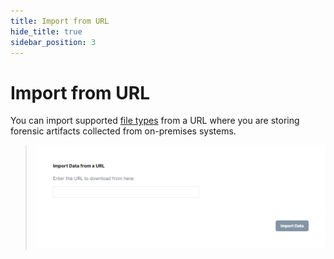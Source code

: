 ```yaml
---
title: Import from URL
hide_title: true
sidebar_position: 3
---
```


# Import from URL

You can import supported [file types](../data-types/filetypes.md) from a URL where you are storing forensic artifacts collected from on-premises systems.

> ![On-Premises URL](/img/on-premises-url.png)